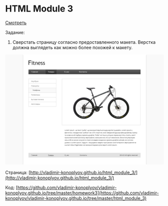 # HTML Module 3

[Смотреть](http://vladimir-konoplyov.github.io/html_module_3/)

Задание:

1. Сверстать страницу согласно предоставленного макета. Верстка должна выглядеть как можно более похожей к макету.

<img src="https://github.com/vladimir-konoplyov/vladimir-konoplyov.github.io/blob/master/html_module_3/img/homework3.jpg" alt="Layout for HTML module 3">

Страница: [http://vladimir-konoplyov.github.io/html_module_3/](http://vladimir-konoplyov.github.io/html_module_3/)

Код: [https://github.com/vladimir-konoplyov/vladimir-konoplyov.github.io/tree/master/homework3](https://github.com/vladimir-konoplyov/vladimir-konoplyov.github.io/tree/master/html_module_3)